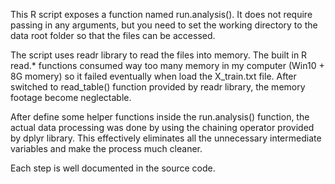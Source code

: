 This R script exposes a function named run.analysis().  It does not require passing in any arguments, but you need to set the working directory to the data root folder so that the files can be accessed.

The script uses readr library to read the files into memory. The built in R read.* functions consumed way too many memory in my computer (Win10 + 8G momery) so it failed eventually when load the X_train.txt file.  After switched to read_table() function provided by readr library, the memory footage become neglectable.

After define some helper functions inside the run.analysis() function, the actual data processing was done by using the chaining operator provided by dplyr library. This effectively eliminates all the unnecessary intermediate variables and make the process much cleaner.

Each step is well documented in the source code.
